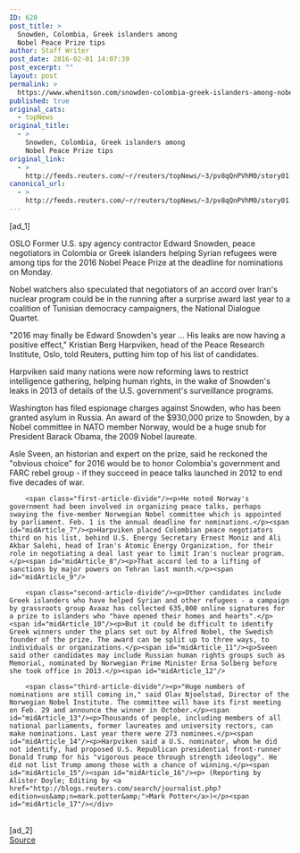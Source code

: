 ```yaml
---
ID: 620
post_title: >
  Snowden, Colombia, Greek islanders among
  Nobel Peace Prize tips
author: Staff Writer
post_date: 2016-02-01 14:07:39
post_excerpt: ""
layout: post
permalink: >
  https://www.whenitson.com/snowden-colombia-greek-islanders-among-nobel-peace-prize-tips/
published: true
original_cats:
  - topNews
original_title:
  - >
    Snowden, Colombia, Greek islanders among
    Nobel Peace Prize tips
original_link:
  - >
    http://feeds.reuters.com/~r/reuters/topNews/~3/pv8qQnPVhM0/story01.htm
canonical_url:
  - >
    http://feeds.reuters.com/~r/reuters/topNews/~3/pv8qQnPVhM0/story01.htm
---
```

 [ad_1]
<br><div id="articleText">
<span id="midArticle_start"/>

<span id="midArticle_0"/><span class="focusParagraph" readability="5"><p><span class="articleLocation">OSLO</span> Former U.S. spy agency contractor Edward Snowden, peace negotiators in Colombia or Greek islanders helping Syrian refugees were among tips for the 2016 Nobel Peace Prize at the deadline for nominations on Monday.</p></span><span id="midArticle_1"/><p>Nobel watchers also speculated that negotiators of an accord over Iran's nuclear program could be in the running after a surprise award last year to a coalition of Tunisian democracy campaigners, the National Dialogue Quartet.</p><span id="midArticle_2"/><p>"2016 may finally be Edward Snowden's year ... His leaks are now having a positive effect," Kristian Berg Harpviken, head of the Peace Research Institute, Oslo, told Reuters, putting him top of his list of candidates.</p><span id="midArticle_3"/><p>Harpviken said many nations were now reforming laws to restrict intelligence gathering, helping human rights, in the wake of Snowden's leaks in 2013 of details of the U.S. government's surveillance programs.</p><span id="midArticle_4"/><p>Washington has filed espionage charges against Snowden, who has been granted asylum in Russia. An award of the $930,000 prize to Snowden, by a Nobel committee in NATO member Norway, would be a huge snub for President Barack Obama, the 2009 Nobel laureate.</p><span id="midArticle_5"/><p>Asle Sveen, an historian and expert on the prize, said he reckoned the "obvious choice" for 2016 would be to honor Colombia's government and FARC rebel group - if they succeed in peace talks launched in 2012 to end five decades of war.</p><span id="midArticle_6"/>
        
        <span class="first-article-divide"/><p>He noted Norway's government had been involved in organizing peace talks, perhaps swaying the five-member Norwegian Nobel committee which is appointed by parliament. Feb. 1 is the annual deadline for nominations.</p><span id="midArticle_7"/><p>Harpviken placed Colombian peace negotiators third on his list, behind U.S. Energy Secretary Ernest Moniz and Ali Akbar Salehi, head of Iran's Atomic Energy Organization, for their role in negotiating a deal last year to limit Iran's nuclear program. </p><span id="midArticle_8"/><p>That accord led to a lifting of sanctions by major powers on Tehran last month.</p><span id="midArticle_9"/>
        
        <span class="second-article-divide"/><p>Other candidates include Greek islanders who have helped Syrian and other refugees - a campaign by grassroots group Avaaz has collected 635,000 online signatures for a prize to islanders who "have opened their homes and hearts".</p><span id="midArticle_10"/><p>But it could be difficult to identify Greek winners under the plans set out by Alfred Nobel, the Swedish founder of the prize. The award can be split up to three ways, to individuals or organizations.</p><span id="midArticle_11"/><p>Sveen said other candidates may include Russian human rights groups such as Memorial, nominated by Norwegian Prime Minister Erna Solberg before she took office in 2013.</p><span id="midArticle_12"/>
        
        <span class="third-article-divide"/><p>"Huge numbers of nominations are still coming in," said Olav Njoelstad, Director of the Norwegian Nobel Institute. The committee will have its first meeting on Feb. 29 and announce the winner in October.</p><span id="midArticle_13"/><p>Thousands of people, including members of all national parliaments, former laureates and university rectors, can make nominations. Last year there were 273 nominees.</p><span id="midArticle_14"/><p>Harpviken said a U.S. nominator, whom he did not identify, had proposed U.S. Republican presidential front-runner Donald Trump for his "vigorous peace through strength ideology". He did not list Trump among those with a chance of winning.</p><span id="midArticle_15"/><span id="midArticle_16"/><p> (Reporting by Alister Doyle; Editing by <a href="http://blogs.reuters.com/search/journalist.php?edition=us&amp;n=mark.potter&amp;">Mark Potter</a>)</p><span id="midArticle_17"/></div>
<br>[ad_2]
<br><a href="http://feeds.reuters.com/~r/reuters/topNews/~3/pv8qQnPVhM0/story01.htm">Source </a>